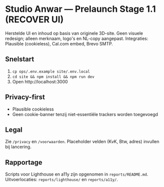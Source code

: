 # Studio Anwar — Prelaunch Stage 1.1 (RECOVER UI)

Herstelde UI en inhoud op basis van originele 3D-site. Geen visuele redesign; alleen merknaam, logo's en NL-copy aangepast. Integraties: Plausible (cookieless), Cal.com embed, Brevo SMTP.

## Snelstart
1. `cp ops/.env.example site/.env.local`
2. `cd site && npm install && npm run dev`
3. Open http://localhost:3000

## Privacy-first
- Plausible cookieless
- Geen cookie-banner tenzij niet-essentiële trackers worden toegevoegd

## Legal
Zie `/privacy` en `/voorwaarden`. Placeholder velden (KvK, Btw, adres) invullen bij lancering.

## Rapportage
Scripts voor Lighthouse en a11y zijn opgenomen in `reports/README.md`. Uitvoerlocaties: `reports/lighthouse/` en `reports/a11y/`.
